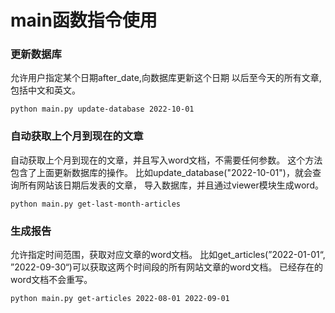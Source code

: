 # main函数指令使用

### 更新数据库  
允许用户指定某个日期after_date,向数据库更新这个日期
以后至今天的所有文章,包括中文和英文。
```shell
python main.py update-database 2022-10-01
```

### 自动获取上个月到现在的文章

自动获取上个月到现在的文章，并且写入word文档，不需要任何参数。
这个方法包含了上面更新数据库的操作。
比如update_database("2022-10-01")，就会查询所有网站该日期后发表的文章，
导入数据库，并且通过viewer模块生成word。

```shell
python main.py get-last-month-articles
```


### 生成报告
允许指定时间范围，获取对应文章的word文档。
比如get_articles(”2022-01-01“, ”2022-09-30“)可以获取这两个时间段的所有网站文章的word文档。
已经存在的word文档不会重写。

```shell
python main.py get-articles 2022-08-01 2022-09-01
```


